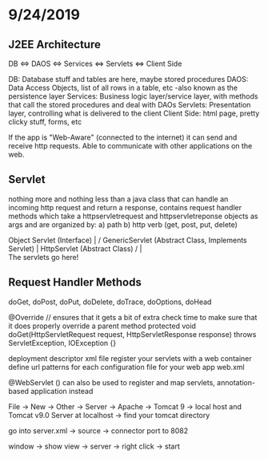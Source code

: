 # 9/24/2019

## J2EE Architecture

DB <=> DAOS <=> Services <=> Servlets <=> Client Side

DB: Database stuff and tables are here, maybe stored procedures
DAOS: Data Access Objects, list of all rows in a table, etc
-also known as the persistence layer
Services: Business logic layer/service layer, with methods that call the stored procedures and deal with DAOs
Servlets: Presentation layer, controlling what is delivered to the client
Client Side: html page, pretty clicky stuff, forms, etc

If the app is "Web-Aware" (connected to the internet) it can send and receive http requests.
Able to communicate with other applications on the web.

## Servlet

nothing more and nothing less than a java class that can handle an incoming http request
and return a response, contains request handler methods which take a httpservletrequest and
httpservletreponse objects as args and are organized by:
a) path
b) http verb (get, post, put, delete)

Object         Servlet (Interface)
  |             /
GenericServlet (Abstract Class, Implements Servlet)
  |
HttpServlet (Abstract Class)
  /  |   \
The servlets go here!

## Request Handler Methods

doGet, doPost, doPut, doDelete, doTrace, doOptions, doHead

@Override // ensures that it gets a bit of extra check time to make sure that it does properly override a parent method
protected void doGet(HttpServletRequest request, HttpServletResponse response) throws ServletException, IOException {}

deployment descriptor
xml file
register your servlets with a web container
define url patterns for each
configuration file for your web app
web.xml

@WebServlet ()
can also be used to register and map servlets,
annotation-based application
instead

File -> New -> Other -> Server -> Apache -> Tomcat 9 -> local host and Tomcat v9.0 Server at localhost -> find your tomcat directory

go into server.xml -> source -> connector port to 8082

window -> show view -> server -> right click -> start
